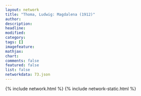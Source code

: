 ```yaml
---
layout: network
title: "Thoma, Ludwig: Magdalena (1912)"
author:
description:
headline:
modified:
category:
tags: []
imagefeature: 
mathjax: 
chart: 
comments: false
featured: false
list: false
networkdata: 73.json
---
```

{% include network.html %}
{% include network-static.html %}
